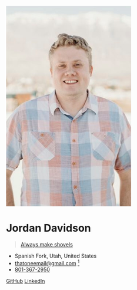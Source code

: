 ![avatar](_media/avatar.jpg)

# Jordan Davidson

> [Always make shovels](/notes.md#)

- Spanish Fork, Utah, United States
- [thatoneemail@gmail.com](mailto:thatoneemail@gmail.com?body=Hey%2C%20I%20saw%20your%20resume%20online...)
  [<sup>1</sup>](/notes/my-email)
- [801-367-2950](sms:+18013672950)

[GitHub](https://github.com/from-nibly)
[LinkedIn](https://www.linkedin.com/in/jordandavidson3102/)
